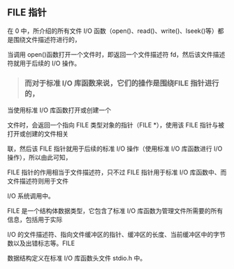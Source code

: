 ## FILE 指针

在 0 中，所介绍的所有文件 I/O 函数（open()、read()、write()、lseek()等）都是围绕文件描述符进行的，

当调用 open()函数打开一个文件时，即返回一个文件描述符 fd，然后该文件描述符就用于后续的 I/O 操作。

> ### 而对于标准 I/O 库函数来说，它们的操作是围绕FILE 指针进行的，

当使用标准 I/O 库函数打开或创建一个

文件时，会返回一个指向 FILE 类型对象的指针（FILE \*），使用该 FILE 指针与被打开或创建的文件相关

联，然后该 FILE 指针就用于后续的标准 I/O 操作（使用标准 I/O 库函数进行 I/O 操作），所以由此可知，

FILE 指针的作用相当于文件描述符，只不过 FILE 指针用于标准 I/O 库函数中、而文件描述符则用于文件

I/O 系统调用中。

FILE 是一个结构体数据类型，它包含了标准 I/O 库函数为管理文件所需要的所有信息，包括用于实际

I/O 的文件描述符、指向文件缓冲区的指针、缓冲区的长度、当前缓冲区中的字节数以及出错标志等。FILE

数据结构定义在标准 I/O 库函数头文件 stdio.h 中。
